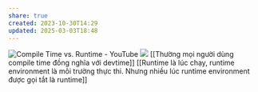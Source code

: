 ```yaml
---
share: true
created: 2023-10-30T14:29
updated: 2025-03-03T18:48
---
```

![Compile Time vs. Runtime - YouTube](https://www.youtube.com/watch?v=AxgXCUxPIf8)
![](https://www.monkeyuser.com/2017/compile-vs-runtime-error/70-runtime-vs-compile-time-errors.png)
[[Thường mọi người dùng compile time đồng nghĩa với devtime]]
[[Runtime là lúc chạy, runtime environment là môi trường thực thi. Nhưng nhiều lúc runtime environment được gọi tắt là runtime]]